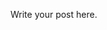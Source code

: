 <!--
.. title: test
.. slug: test
.. date: 2019-11-10 13:01:14 UTC+08:00
.. tags: 
.. category: 
.. link: 
.. description: 
.. type: text
-->

Write your post here.

